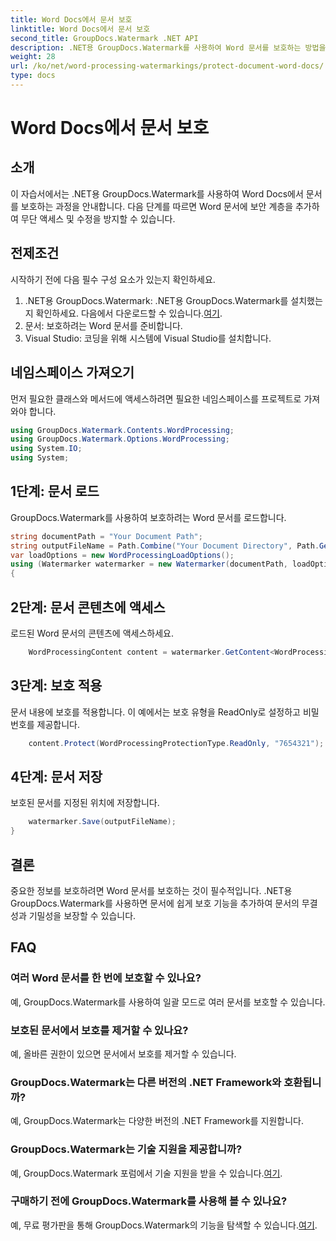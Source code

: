 ```yaml
---
title: Word Docs에서 문서 보호
linktitle: Word Docs에서 문서 보호
second_title: GroupDocs.Watermark .NET API
description: .NET용 GroupDocs.Watermark를 사용하여 Word 문서를 보호하는 방법을 알아보세요. 단계별 튜토리얼을 따라 문서에 보안을 손쉽게 추가하세요.
weight: 28
url: /ko/net/word-processing-watermarkings/protect-document-word-docs/
type: docs
---
```

# Word Docs에서 문서 보호

## 소개
이 자습서에서는 .NET용 GroupDocs.Watermark를 사용하여 Word Docs에서 문서를 보호하는 과정을 안내합니다. 다음 단계를 따르면 Word 문서에 보안 계층을 추가하여 무단 액세스 및 수정을 방지할 수 있습니다.
## 전제조건
시작하기 전에 다음 필수 구성 요소가 있는지 확인하세요.
1.  .NET용 GroupDocs.Watermark: .NET용 GroupDocs.Watermark를 설치했는지 확인하세요. 다음에서 다운로드할 수 있습니다.[여기](https://releases.groupdocs.com/Watermark/net/).
2. 문서: 보호하려는 Word 문서를 준비합니다.
3. Visual Studio: 코딩을 위해 시스템에 Visual Studio를 설치합니다.

## 네임스페이스 가져오기
먼저 필요한 클래스와 메서드에 액세스하려면 필요한 네임스페이스를 프로젝트로 가져와야 합니다.
```csharp
using GroupDocs.Watermark.Contents.WordProcessing;
using GroupDocs.Watermark.Options.WordProcessing;
using System.IO;
using System;
```
## 1단계: 문서 로드
GroupDocs.Watermark를 사용하여 보호하려는 Word 문서를 로드합니다.
```csharp
string documentPath = "Your Document Path";
string outputFileName = Path.Combine("Your Document Directory", Path.GetFileName(documentPath));
var loadOptions = new WordProcessingLoadOptions();
using (Watermarker watermarker = new Watermarker(documentPath, loadOptions))
{
```
## 2단계: 문서 콘텐츠에 액세스
로드된 Word 문서의 콘텐츠에 액세스하세요.
```csharp
    WordProcessingContent content = watermarker.GetContent<WordProcessingContent>();
```
## 3단계: 보호 적용
문서 내용에 보호를 적용합니다. 이 예에서는 보호 유형을 ReadOnly로 설정하고 비밀번호를 제공합니다.
```csharp
    content.Protect(WordProcessingProtectionType.ReadOnly, "7654321");
```
## 4단계: 문서 저장
보호된 문서를 지정된 위치에 저장합니다.
```csharp
    watermarker.Save(outputFileName);
}
```

## 결론
중요한 정보를 보호하려면 Word 문서를 보호하는 것이 필수적입니다. .NET용 GroupDocs.Watermark를 사용하면 문서에 쉽게 보호 기능을 추가하여 문서의 무결성과 기밀성을 보장할 수 있습니다.
## FAQ
### 여러 Word 문서를 한 번에 보호할 수 있나요?
예, GroupDocs.Watermark를 사용하여 일괄 모드로 여러 문서를 보호할 수 있습니다.
### 보호된 문서에서 보호를 제거할 수 있나요?
예, 올바른 권한이 있으면 문서에서 보호를 제거할 수 있습니다.
### GroupDocs.Watermark는 다른 버전의 .NET Framework와 호환됩니까?
예, GroupDocs.Watermark는 다양한 버전의 .NET Framework를 지원합니다.
### GroupDocs.Watermark는 기술 지원을 제공합니까?
 예, GroupDocs.Watermark 포럼에서 기술 지원을 받을 수 있습니다.[여기](https://forum.groupdocs.com/c/watermark/19).
### 구매하기 전에 GroupDocs.Watermark를 사용해 볼 수 있나요?
 예, 무료 평가판을 통해 GroupDocs.Watermark의 기능을 탐색할 수 있습니다.[여기](https://releases.groupdocs.com/).